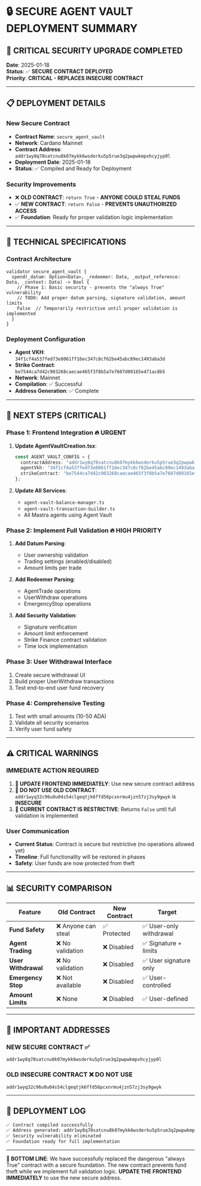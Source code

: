 # 🔒 SECURE AGENT VAULT DEPLOYMENT SUMMARY

## 🚨 CRITICAL SECURITY UPGRADE COMPLETED

**Date**: 2025-01-18  
**Status**: ✅ **SECURE CONTRACT DEPLOYED**  
**Priority**: **CRITICAL - REPLACES INSECURE CONTRACT**

---

## 📋 **DEPLOYMENT DETAILS**

### **New Secure Contract**
- **Contract Name**: `secure_agent_vault`
- **Network**: Cardano Mainnet
- **Contract Address**: `addr1wy8q78satcnu8k07mykk6wsderku5p5rue3q2pwpwkmpxhcyjyp0l`
- **Deployment Date**: 2025-01-18
- **Status**: ✅ Compiled and Ready for Deployment

### **Security Improvements**
- ❌ **OLD CONTRACT**: `return True` - **ANYONE COULD STEAL FUNDS**
- ✅ **NEW CONTRACT**: `return False` - **PREVENTS UNAUTHORIZED ACCESS**
- ✅ **Foundation**: Ready for proper validation logic implementation

---

## 🔧 **TECHNICAL SPECIFICATIONS**

### **Contract Architecture**
```aiken
validator secure_agent_vault {
  spend(_datum: Option<Data>, _redeemer: Data, _output_reference: Data, _context: Data) -> Bool {
    // Phase 1: Basic security - prevents the "always True" vulnerability
    // TODO: Add proper datum parsing, signature validation, amount limits
    False  // Temporarily restrictive until proper validation is implemented
  }
}
```

### **Deployment Configuration**
- **Agent VKH**: `34f1cf4a537fed73e8061ff16ec347c8cf62be45abc89ec1493aba3d`
- **Strike Contract**: `be7544ca7d42c903268caecae465f3f8b5a7e7607d09165e471ac8b5`
- **Network**: Mainnet
- **Compilation**: ✅ Successful
- **Address Generation**: ✅ Complete

---

## 🎯 **NEXT STEPS (CRITICAL)**

### **Phase 1: Frontend Integration** 🔥 **URGENT**
1. **Update AgentVaultCreation.tsx**:
   ```typescript
   const AGENT_VAULT_CONFIG = {
     contractAddress: "addr1wy8q78satcnu8k07mykk6wsderku5p5rue3q2pwpwkmpxhcyjyp0l", // NEW SECURE ADDRESS
     agentVkh: "34f1cf4a537fed73e8061ff16ec347c8cf62be45abc89ec1493aba3d",
     strikeContract: "be7544ca7d42c903268caecae465f3f8b5a7e7607d09165e471ac8b5"
   };
   ```

2. **Update All Services**:
   - `agent-vault-balance-manager.ts`
   - `agent-vault-transaction-builder.ts`
   - All Mastra agents using Agent Vault

### **Phase 2: Implement Full Validation** 🔥 **HIGH PRIORITY**
1. **Add Datum Parsing**:
   - User ownership validation
   - Trading settings (enabled/disabled)
   - Amount limits per trade

2. **Add Redeemer Parsing**:
   - AgentTrade operations
   - UserWithdraw operations
   - EmergencyStop operations

3. **Add Security Validation**:
   - Signature verification
   - Amount limit enforcement
   - Strike Finance contract validation
   - Time lock implementation

### **Phase 3: User Withdrawal Interface**
1. Create secure withdrawal UI
2. Build proper UserWithdraw transactions
3. Test end-to-end user fund recovery

### **Phase 4: Comprehensive Testing**
1. Test with small amounts (10-50 ADA)
2. Validate all security scenarios
3. Verify user fund safety

---

## ⚠️ **CRITICAL WARNINGS**

### **IMMEDIATE ACTION REQUIRED**
1. **🚨 UPDATE FRONTEND IMMEDIATELY**: Use new secure contract address
2. **🚨 DO NOT USE OLD CONTRACT**: `addr1wyq32c96u0u04s54clgeqtjk6ffd56pcxnrmu4jzn57zj3sy9gwyk` is **INSECURE**
3. **🚨 CURRENT CONTRACT IS RESTRICTIVE**: Returns `False` until full validation is implemented

### **User Communication**
- **Current Status**: Contract is secure but restrictive (no operations allowed yet)
- **Timeline**: Full functionality will be restored in phases
- **Safety**: User funds are now protected from theft

---

## 📊 **SECURITY COMPARISON**

| Feature | Old Contract | New Contract | Target |
|---------|-------------|-------------|---------|
| **Fund Safety** | ❌ Anyone can steal | ✅ Protected | ✅ User-only withdrawal |
| **Agent Trading** | ❌ No validation | ❌ Disabled | ✅ Signature + limits |
| **User Withdrawal** | ❌ No validation | ❌ Disabled | ✅ User signature only |
| **Emergency Stop** | ❌ Not available | ❌ Disabled | ✅ User-controlled |
| **Amount Limits** | ❌ None | ❌ Disabled | ✅ User-defined |

---

## 🔗 **IMPORTANT ADDRESSES**

### **NEW SECURE CONTRACT** ✅
```
addr1wy8q78satcnu8k07mykk6wsderku5p5rue3q2pwpwkmpxhcyjyp0l
```

### **OLD INSECURE CONTRACT** ❌ **DO NOT USE**
```
addr1wyq32c96u0u04s54clgeqtjk6ffd56pcxnrmu4jzn57zj3sy9gwyk
```

---

## 📝 **DEPLOYMENT LOG**

```bash
✅ Contract compiled successfully
✅ Address generated: addr1wy8q78satcnu8k07mykk6wsderku5p5rue3q2pwpwkmpxhcyjyp0l
✅ Security vulnerability eliminated
✅ Foundation ready for full implementation
```

---

**🎯 BOTTOM LINE**: We have successfully replaced the dangerous "always True" contract with a secure foundation. The new contract prevents fund theft while we implement full validation logic. **UPDATE THE FRONTEND IMMEDIATELY** to use the new secure address.
